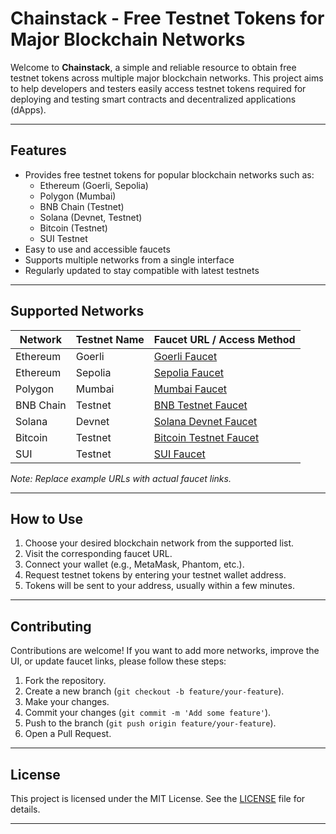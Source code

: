 
# Chainstack - Free Testnet Tokens for Major Blockchain Networks

Welcome to **Chainstack**, a simple and reliable resource to obtain free testnet tokens across multiple major blockchain networks. This project aims to help developers and testers easily access testnet tokens required for deploying and testing smart contracts and decentralized applications (dApps).

---

## Features

- Provides free testnet tokens for popular blockchain networks such as:
  - Ethereum (Goerli, Sepolia)
  - Polygon (Mumbai)
  - BNB Chain (Testnet)
  - Solana (Devnet, Testnet)
  - Bitcoin (Testnet)
  - SUI Testnet
- Easy to use and accessible faucets
- Supports multiple networks from a single interface
- Regularly updated to stay compatible with latest testnets

---

## Supported Networks

| Network       | Testnet Name | Faucet URL / Access Method           |
|---------------|--------------|------------------------------------|
| Ethereum      | Goerli       | [Goerli Faucet](https://goerli-faucet.example.com) |
| Ethereum      | Sepolia      | [Sepolia Faucet](https://sepolia-faucet.example.com) |
| Polygon       | Mumbai       | [Mumbai Faucet](https://mumbai-faucet.example.com)  |
| BNB Chain     | Testnet      | [BNB Testnet Faucet](https://testnet.bnbchain.org/faucet) |
| Solana        | Devnet       | [Solana Devnet Faucet](https://solfaucet.com)        |
| Bitcoin       | Testnet      | [Bitcoin Testnet Faucet](https://testnet-faucet.com) |
| SUI           | Testnet      | [SUI Faucet](https://sui-faucet.blockbolt.io)        |

*Note: Replace example URLs with actual faucet links.*

---

## How to Use

1. Choose your desired blockchain network from the supported list.
2. Visit the corresponding faucet URL.
3. Connect your wallet (e.g., MetaMask, Phantom, etc.).
4. Request testnet tokens by entering your testnet wallet address.
5. Tokens will be sent to your address, usually within a few minutes.

---

## Contributing

Contributions are welcome! If you want to add more networks, improve the UI, or update faucet links, please follow these steps:

1. Fork the repository.
2. Create a new branch (`git checkout -b feature/your-feature`).
3. Make your changes.
4. Commit your changes (`git commit -m 'Add some feature'`).
5. Push to the branch (`git push origin feature/your-feature`).
6. Open a Pull Request.

---

## License

This project is licensed under the MIT License. See the [LICENSE](LICENSE) file for details.

---

